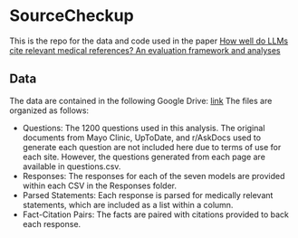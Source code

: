 # SourceCheckup

This is the repo for the data and code used in the paper [How well do LLMs cite relevant medical references? An evaluation framework and analyses](https://arxiv.org/abs/2402.02008)

## Data

The data are contained in the following Google Drive: [link](https://drive.google.com/drive/folders/1a-i974g3XzLCtZLpTLBbqAwK0olpd5JY?usp=drive_link)
The files are organized as follows:
  - Questions: The 1200 questions used in this analysis. The original documents from Mayo Clinic, UpToDate, and r/AskDocs used to generate each question are not included here due to terms of use for each site. However, the questions generated from each page are available in questions.csv.
  - Responses: The responses for each of the seven models are provided within each CSV in the Responses folder.
  - Parsed Statements: Each response is parsed for medically relevant statements, which are included as a list within a column.
  - Fact-Citation Pairs: The facts are paired with citations provided to back each response.

